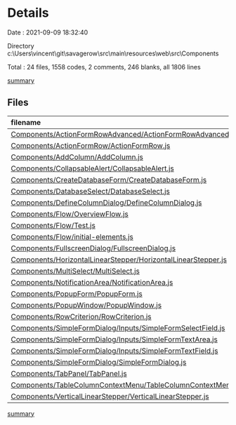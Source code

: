 # Details

Date : 2021-09-09 18:32:40

Directory c:\Users\vincent\git\savagerow\src\main\resources\web\src\Components

Total : 24 files,  1558 codes, 2 comments, 246 blanks, all 1806 lines

[summary](results.md)

## Files
| filename | language | code | comment | blank | total |
| :--- | :--- | ---: | ---: | ---: | ---: |
| [Components/ActionFormRowAdvanced/ActionFormRowAdvanced.js](/Components/ActionFormRowAdvanced/ActionFormRowAdvanced.js) | JavaScript | 123 | 0 | 17 | 140 |
| [Components/ActionFormRow/ActionFormRow.js](/Components/ActionFormRow/ActionFormRow.js) | JavaScript | 71 | 0 | 18 | 89 |
| [Components/AddColumn/AddColumn.js](/Components/AddColumn/AddColumn.js) | JavaScript | 36 | 0 | 4 | 40 |
| [Components/CollapsableAlert/CollapsableAlert.js](/Components/CollapsableAlert/CollapsableAlert.js) | JavaScript | 24 | 0 | 2 | 26 |
| [Components/CreateDatabaseForm/CreateDatabaseForm.js](/Components/CreateDatabaseForm/CreateDatabaseForm.js) | JavaScript | 145 | 0 | 15 | 160 |
| [Components/DatabaseSelect/DatabaseSelect.js](/Components/DatabaseSelect/DatabaseSelect.js) | JavaScript | 63 | 0 | 14 | 77 |
| [Components/DefineColumnDialog/DefineColumnDialog.js](/Components/DefineColumnDialog/DefineColumnDialog.js) | JavaScript | 232 | 0 | 21 | 253 |
| [Components/Flow/OverviewFlow.js](/Components/Flow/OverviewFlow.js) | JavaScript | 47 | 0 | 8 | 55 |
| [Components/Flow/Test.js](/Components/Flow/Test.js) | JavaScript | 79 | 1 | 7 | 87 |
| [Components/Flow/initial-elements.js](/Components/Flow/initial-elements.js) | JavaScript | 88 | 0 | 2 | 90 |
| [Components/FullscreenDialog/FullscreenDialog.js](/Components/FullscreenDialog/FullscreenDialog.js) | JavaScript | 47 | 0 | 5 | 52 |
| [Components/HorizontalLinearStepper/HorizontalLinearStepper.js](/Components/HorizontalLinearStepper/HorizontalLinearStepper.js) | JavaScript | 61 | 0 | 13 | 74 |
| [Components/MultiSelect/MultiSelect.js](/Components/MultiSelect/MultiSelect.js) | JavaScript | 115 | 1 | 20 | 136 |
| [Components/NotificationArea/NotificationArea.js](/Components/NotificationArea/NotificationArea.js) | JavaScript | 17 | 0 | 6 | 23 |
| [Components/PopupForm/PopupForm.js](/Components/PopupForm/PopupForm.js) | JavaScript | 52 | 0 | 19 | 71 |
| [Components/PopupWindow/PopupWindow.js](/Components/PopupWindow/PopupWindow.js) | JavaScript | 32 | 0 | 15 | 47 |
| [Components/RowCriterion/RowCriterion.js](/Components/RowCriterion/RowCriterion.js) | JavaScript | 133 | 0 | 19 | 152 |
| [Components/SimpleFormDialog/Inputs/SimpleFormSelectField.js](/Components/SimpleFormDialog/Inputs/SimpleFormSelectField.js) | JavaScript | 18 | 0 | 6 | 24 |
| [Components/SimpleFormDialog/Inputs/SimpleFormTextArea.js](/Components/SimpleFormDialog/Inputs/SimpleFormTextArea.js) | JavaScript | 19 | 0 | 3 | 22 |
| [Components/SimpleFormDialog/Inputs/SimpleFormTextField.js](/Components/SimpleFormDialog/Inputs/SimpleFormTextField.js) | JavaScript | 16 | 0 | 5 | 21 |
| [Components/SimpleFormDialog/SimpleFormDialog.js](/Components/SimpleFormDialog/SimpleFormDialog.js) | JavaScript | 33 | 0 | 9 | 42 |
| [Components/TabPanel/TabPanel.js](/Components/TabPanel/TabPanel.js) | JavaScript | 25 | 0 | 5 | 30 |
| [Components/TableColumnContextMenu/TableColumnContextMenu.js](/Components/TableColumnContextMenu/TableColumnContextMenu.js) | JavaScript | 13 | 0 | 2 | 15 |
| [Components/VerticalLinearStepper/VerticalLinearStepper.js](/Components/VerticalLinearStepper/VerticalLinearStepper.js) | JavaScript | 69 | 0 | 11 | 80 |

[summary](results.md)